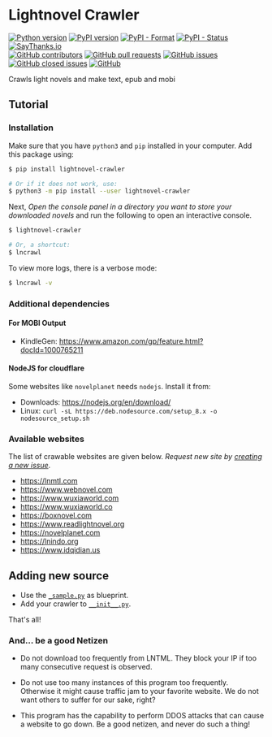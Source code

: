 # Lightnovel Crawler

[![Python version](https://img.shields.io/pypi/pyversions/lightnovel-crawler.svg)](https://pypi.org/project/lightnovel-crawler)
[![PyPI version](https://img.shields.io/pypi/v/lightnovel-crawler.svg)](https://pypi.org/project/lightnovel-crawler)
[![PyPI - Format](https://img.shields.io/pypi/format/lightnovel-crawler.svg)](https://pypi.org/project/lightnovel-crawler)
[![PyPI - Status](https://img.shields.io/pypi/status/lightnovel-crawler.svg)](https://pypi.org/project/lightnovel-crawler)
[![SayThanks.io](https://img.shields.io/badge/Say%20Thanks-!-1EAEDB.svg)](https://saythanks.io/to/dipu-bd)
<br>
[![GitHub contributors](https://img.shields.io/github/contributors/dipu-bd/lightnovel-crawler.svg)](https://github.com/dipu-bd/lightnovel-crawler)
[![GitHub pull requests](https://img.shields.io/github/issues-pr/dipu-bd/lightnovel-crawler.svg)](https://github.com/dipu-bd/lightnovel-crawler/pulls)
[![GitHub issues](https://img.shields.io/github/issues/dipu-bd/lightnovel-crawler.svg)](https://github.com/dipu-bd/lightnovel-crawler/issues)
[![GitHub closed issues](https://img.shields.io/github/issues-closed/dipu-bd/lightnovel-crawler.svg)](https://github.com/dipu-bd/lightnovel-crawler/issues?utf8=%E2%9C%93&q=is%3Aissue+is%3Aclosed+)
[![GitHub](https://img.shields.io/github/license/dipu-bd/lightnovel-crawler.svg)](https://github.com/dipu-bd/lightnovel-crawler/blob/master/VERSION)

Crawls light novels and make text, epub and mobi

## Tutorial

### Installation

Make sure that you have `python3` and `pip` installed in your computer. Add this package using:

```bash
$ pip install lightnovel-crawler

# Or if it does not work, use:
$ python3 -m pip install --user lightnovel-crawler
```

Next, *Open the console panel in a directory you want to store your downloaded novels* and
run the following to open an interactive console.

```bash
$ lightnovel-crawler

# Or, a shortcut:
$ lncrawl
```

To view more logs, there is a verbose mode:
```bash
$ lncrawl -v
```

### Additional dependencies

#### For MOBI Output

- KindleGen: https://www.amazon.com/gp/feature.html?docId=1000765211

#### NodeJS for cloudflare

Some websites like `novelplanet` needs `nodejs`. Install it from:

- Downloads: https://nodejs.org/en/download/ 
- Linux: `curl -sL https://deb.nodesource.com/setup_8.x -o nodesource_setup.sh`

### Available websites

The list of crawable websites are given below. *Request new site by [creating a new issue](https://github.com/dipu-bd/lightnovel-crawler/issues)*.

- https://lnmtl.com
- https://www.webnovel.com
- https://www.wuxiaworld.com
- https://www.wuxiaworld.co
- https://boxnovel.com
- https://www.readlightnovel.org
- https://novelplanet.com
- https://lnindo.org
- https://www.idqidian.us

## Adding new source

- Use the [`_sample.py`](https://github.com/dipu-bd/lightnovel-crawler/blob/master/lightnovel_crawler/_sample.py) as blueprint.
- Add your crawler to [`__init__.py`](https://github.com/dipu-bd/lightnovel-crawler/blob/master/lightnovel_crawler/__init__.py).

That's all!

### And... be a good Netizen

- Do not download too frequently from LNTML. They block your IP if too many consecutive request is observed.

- Do not use too many instances of this program too frequently. Otherwise it might cause traffic jam to your favorite website. We do not want others to suffer for our sake, right?

- This program has the capability to perform DDOS attacks that can cause a website to go down. Be a good netizen, and never do such a thing!
